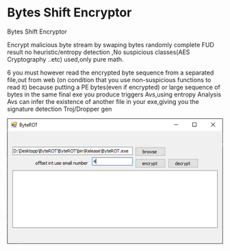 # Bytes Shift Encryptor
 Bytes Shift Encryptor

Encrypt malicious byte stream by swaping bytes randomly complete FUD result no heuristic/entropy detection ,No suspicious classes(AES Cryptography ..etc) used,only pure math.

6 you must however read the encrypted byte sequence from a separated file,out from web (on condition that you use non-suspicious functions to read it) because putting a PE bytes(even if encrypted) or large sequence of bytes in the same final exe you produce triggers Avs,using entropy Analysis Avs can infer the existence of another file in your exe,giving you the signature detection Troj/Dropper gen

![gui](https://raw.githubusercontent.com/MagicianMido32/Bytes-Shift-Encryptor/master/ByteROT/1.PNG)
